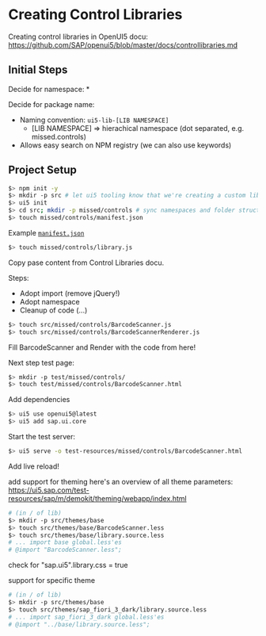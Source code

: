 # Creating Control Libraries

Creating control libraries in OpenUI5 docu: https://github.com/SAP/openui5/blob/master/docs/controllibraries.md

## Initial Steps

Decide for namespace:
* 

Decide for package name:
* Naming convention: `ui5-lib-[LIB NAMESPACE]`
  * [LIB NAMESPACE] => hierachical namespace (dot separated, e.g. missed.controls)
* Allows easy search on NPM registry (we can also use keywords)

## Project Setup

```bash
$> npm init -y
$> mkdir -p src # let ui5 tooling know that we're creating a custom lib
$> ui5 init
$> cd src; mkdir -p missed/controls # sync namespaces and folder structure
$> touch missed/controls/manifest.json
```

Example [`manifest.json`](https://sapui5.hana.ondemand.com/resources/sap/ui/table/manifest.json)

```bash
$> touch missed/controls/library.js
```

Copy pase content from Control Libraries docu.

Steps:
 * Adopt import (remove jQuery!)
 * Adopt namespace 
 * Cleanup of code (...)


```bash
$> touch src/missed/controls/BarcodeScanner.js
$> touch src/missed/controls/BarcodeScannerRenderer.js
```

Fill BarcodeScanner and Render with the code from here!

Next step test page:

```bash
$> mkdir -p test/missed/controls/
$> touch test/missed/controls/BarcodeScanner.html
```

Add dependencies

```bash
$> ui5 use openui5@latest
$> ui5 add sap.ui.core
```

Start the test server:

```bash
$> ui5 serve -o test-resources/missed/controls/BarcodeScanner.html
```

Add live reload!

add support for theming
here's an overview of all theme parameters:
https://ui5.sap.com/test-resources/sap/m/demokit/theming/webapp/index.html

```bash
# (in / of lib)
$> mkdir -p src/themes/base
$> touch src/themes/base/BarcodeScanner.less
$> touch src/themes/base/library.source.less
# ... import base global.less'es
# @import "BarcodeScanner.less";
```

check for "sap.ui5".library.css = true

support for specific theme
```bash
# (in / of lib)
$> mkdir -p src/themes/base
$> touch src/themes/sap_fiori_3_dark/library.source.less
# ... import sap_fiori_3_dark global.less'es
# @import "../base/library.source.less";

```
